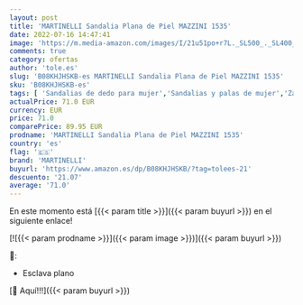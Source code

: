 ```yaml
---
layout: post
title: 'MARTINELLI Sandalia Plana de Piel MAZZINI 1535'
date: 2022-07-16 14:47:41
image: 'https://m.media-amazon.com/images/I/21u51po+r7L._SL500_._SL400_.jpg'
comments: true
category: ofertas
author: 'tole.es'
slug: 'B08KHJHSKB-es MARTINELLI Sandalia Plana de Piel MAZZINI 1535'
sku: 'B08KHJHSKB-es'
tags: [ 'Sandalias de dedo para mujer','Sandalias y palas de mujer','Zapatos','Zapatos para mujer','Zapatos y complementos','martinelli','sandalia','🇪🇸', ]
actualPrice: 71.0 EUR
currency: EUR
price: 71.0
comparePrice: 89.95 EUR
prodname: 'MARTINELLI Sandalia Plana de Piel MAZZINI 1535'
country: 'es'
flag: '🇪🇸'
brand: 'MARTINELLI'
buyurl: 'https://www.amazon.es/dp/B08KHJHSKB/?tag=tolees-21'
descuento: '21.07'
average: '71.0'
---
```


En este momento está [{{< param title >}}]({{< param buyurl >}}) en el siguiente enlace!

[![{{< param prodname >}}]({{< param image >}})]({{< param buyurl >}})

🔎:

- Esclava plano

[🛒 Aquí!!!]({{< param buyurl >}})
